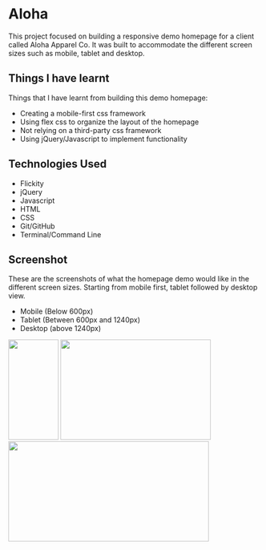 # Aloha

This project focused on building a responsive demo homepage for a client called Aloha Apparel Co. It was built to accommodate the different screen sizes such as mobile, tablet and desktop.

## Things I have learnt

Things that I have learnt from building this demo homepage:

- Creating a mobile-first css framework
- Using flex css to organize the layout of the homepage
- Not relying on a third-party css framework
- Using jQuery/Javascript to implement functionality

## Technologies Used

- Flickity 
- jQuery 
- Javascript 
- HTML 
- CSS 
- Git/GitHub 
- Terminal/Command Line

## Screenshot
These are the screenshots of what the homepage demo would like in the different screen sizes. Starting from mobile first, tablet followed by desktop view.
  - Mobile (Below 600px)
  - Tablet (Between 600px and 1240px)
  - Desktop (above 1240px)

<img src="https://i.imgur.com/Kx2xAGU.png" width="100" height="200">   <img src="https://i.imgur.com/N1xzh35.png" width="300" height="200">   <img src="https://i.imgur.com/CtvNAY6.png" width="400" height="200">


